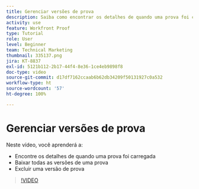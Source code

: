 ```yaml
---
title: Gerenciar versões de prova
description: Saiba como encontrar os detalhes de quando uma prova foi carregada, baixar todas as versões de uma prova e excluir uma versão de prova no [!DNL  Workfront].
activity: use
feature: Workfront Proof
type: Tutorial
role: User
level: Beginner
team: Technical Marketing
thumbnail: 335137.png
jira: KT-8837
exl-id: 5121b112-2b17-44f4-8e36-1ce4eb9898f8
doc-type: video
source-git-commit: d17df7162ccaab6b62db34209f50131927c0a532
workflow-type: ht
source-wordcount: '57'
ht-degree: 100%

---
```


# Gerenciar versões de prova

Neste vídeo, você aprenderá a:

* Encontre os detalhes de quando uma prova foi carregada
* Baixar todas as versões de uma prova
* Excluir uma versão de prova

>[!VIDEO](https://video.tv.adobe.com/v/335137/?quality=12&learn=on&enablevpops)

<!--
## Learn more
* Manage proof versions
* Remove or archive a proof
* Summary for documents overview
-->
